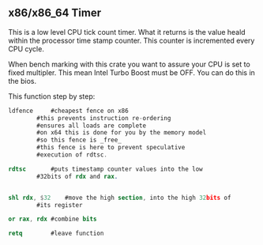 x86/x86_64 Timer
---

This is a low level CPU tick count timer. What it returns is the value heald within the processor time stamp counter. This counter is incremented
every CPU cycle.

When bench marking with this crate you want to assure your CPU is set to 
fixed multipler. This mean Intel Turbo Boost must be OFF. You can do this
in the bios.


This function step by step:

```nasm
ldfence		#cheapest fence on x86
		#this prevents instruction re-ordering
		#ensures all loads are complete
		#on x64 this is done for you by the memory model
		#so this fence is _free_
		#this fence is here to prevent speculative
		#execution of rdtsc.

rdtsc		#puts timestamp counter values into the low
		#32bits of rdx and rax.


shl rdx, $32	#move the high section, into the high 32bits of
		#its register

or rax, rdx	#combine bits

retq		#leave function
```

